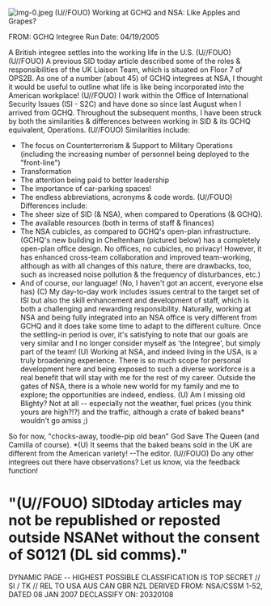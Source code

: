 ![img-0.jpeg](img-0.jpeg)
(U//FOUO) Working at GCHQ and NSA: Like Apples and Grapes?

FROM:
GCHQ Integree
Run Date: 04/19/2005

A British integree settles into the working life in the U.S. (U//FOUO)
(U//FOUO) A previous SID today article described some of the roles \& responsibilities of the UK Liaison Team, which is situated on Floor 7 of OPS2B. As one of a number (about 45) of GCHQ integrees at NSA, I thought it would be useful to outline what life is like being incorporated into the American workplace!
(U//FOUO) I work within the Office of International Security Issues (ISI - S2C) and have done so since last August when I arrived from GCHQ. Throughout the subsequent months, I have been struck by both the similarities \& differences between working in SID \& its GCHQ equivalent, Operations.
(U//FOUO) Similarities include:

- The focus on Counterterrorism \& Support to Military Operations (including the increasing number of personnel being deployed to the "front-line")
- Transformation
- The attention being paid to better leadership
- The importance of car-parking spaces!
- The endless abbreviations, acronyms \& code words.
(U//FOUO) Differences include:
- The sheer size of SID (\& NSA), when compared to Operations (\& GCHQ).
- The available resources (both in terms of staff \& finances)
- The NSA cubicles, as compared to GCHQ's open-plan infrastructure. (GCHQ's new building in Cheltenham (pictured below) has a completely open-plan office design. No offices, no cubicles, no privacy! However, it has enhanced cross-team collaboration and improved team-working, although as with all changes of this nature, there are drawbacks, too, such as increased noise pollution \& the frequency of disturbances, etc.)
- And of course, our language! (No, I haven't got an accent, everyone else has)
(C) My day-to-day work includes issues central to the target set of ISI but also the skill enhancement and development of staff, which is both a challenging and rewarding responsibility. Naturally, working at NSA and being fully integrated into an NSA office is very different from GCHQ and it does take some time to adapt to the different culture. Once the settling-in period is over, it's satisfying to note that our goals are very similar and I no longer consider myself as 'the Integree', but simply part of the team!
(U) Working at NSA, and indeed living in the USA, is a truly broadening experience. There is so much scope for personal development here and being exposed to such a diverse workforce is a real benefit that will stay with me for the rest of my career. Outside the gates of NSA, there is a whole new world for my family and me to explore; the opportunities are indeed, endless.
(U) Am I missing old Blighty? Not at all -- especially not the weather, fuel prices (you think
yours are high?!?) and the traffic, although a crate of baked beans* wouldn't go amiss ;)

So for now, "chocks-away, toodle-pip old bean"
God Save The Queen (and Camilla of course).
*(U) It seems that the baked beans sold in the UK are different from the American variety! --The editor.
(U//FOUO) Do any other integrees out there have observations? Let us know, via the feedback function!

# "(U//FOUO) SIDtoday articles may not be republished or reposted outside NSANet without the consent of S0121 (DL sid comms)." 

DYNAMIC PAGE -- HIGHEST POSSIBLE CLASSIFICATION IS
TOP SECRET // SI / TK // REL TO USA AUS CAN GBR NZL
DERIVED FROM: NSA/CSSM 1-52, DATED 08 JAN 2007 DECLASSIFY ON: 20320108
